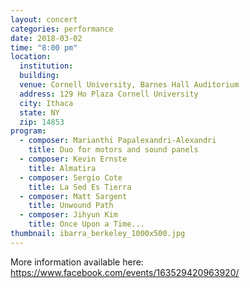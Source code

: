 ```yaml
---
layout: concert
categories: performance
date: 2018-03-02
time: "8:00 pm"
location:
  institution:
  building:
  venue: Cornell University, Barnes Hall Auditorium
  address: 129 Ho Plaza Cornell University
  city: Ithaca
  state: NY
  zip: 14853
program:
  - composer: Marianthi Papalexandri-Alexandri
    title: Duo for motors and sound panels
  - composer: Kevin Ernste
    title: Almatira
  - composer: Sergio Cote
    title: La Sed Es Tierra
  - composer: Matt Sargent
    title: Unwound Path
  - composer: Jihyun Kim
    title: Once Upon a Time...
thumbnail: ibarra_berkeley_1000x500.jpg
---
```


More information available here: <a href="https://www.facebook.com/events/163529420963920/" target="blank">https://www.facebook.com/events/163529420963920/ </a>

<!-- should we have a separate field for ticket sales and time -->
